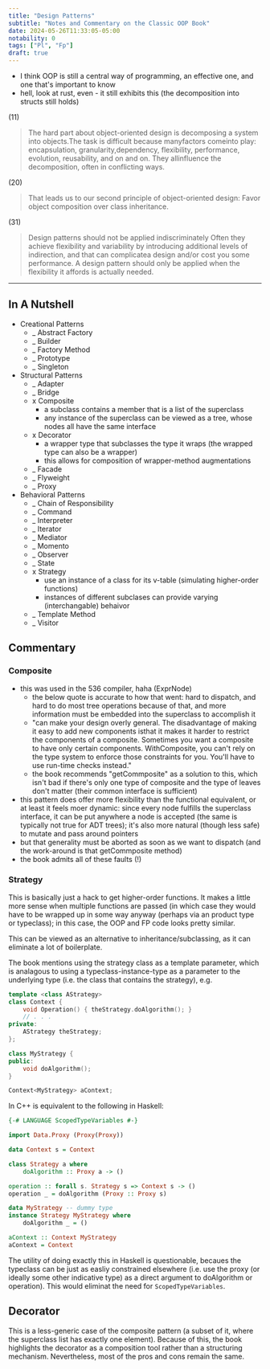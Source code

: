 ```yaml
---
title: "Design Patterns"
subtitle: "Notes and Commentary on the Classic OOP Book"
date: 2024-05-26T11:33:05-05:00
notability: 0
tags: ["Pl", "Fp"]
draft: true
---
```


- I think OOP is still a central way of programming, an effective one, and one that's important to know
- hell, look at rust, even - it still exhibits this (the decomposition into structs still holds)

(11)
> The hard part about object-oriented design is decomposing a system into objects.The
> task is difficult because manyfactors comeinto play: encapsulation, granularity,dependency, flexibility, performance, evolution, reusability, and on and on. They allinfluence
> the decomposition, often in conflicting ways.


(20)
> That leads us to our second principle of object-oriented design:
> Favor object composition over class inheritance.

(31)
> Design patterns should not be applied indiscriminately
> Often they achieve flexibility and variability by introducing additional levels of indirection,
> and that can complicatea design and/or cost you some performance. A design pattern
> should only be applied when the flexibility it affords is actually needed.

---

## In A Nutshell

- Creational Patterns
    - _ Abstract Factory
    - _ Builder
    - _ Factory Method
    - _ Prototype
    - _ Singleton
- Structural Patterns
    - _ Adapter
    - _ Bridge
    - x Composite
        - a subclass contains a member that is a list of the superclass
        - any instance of the superclass can be viewed as a tree, whose nodes all have the same interface
    - x Decorator
        - a wrapper type that subclasses the type it wraps (the wrapped type can also be a wrapper)
        - this allows for composition of wrapper-method augmentations
    - _ Facade
    - _ Flyweight
    - _ Proxy
- Behavioral Patterns
    - _ Chain of Responsibility
    - _ Command
    - _ Interpreter
    - _ Iterator
    - _ Mediator
    - _ Momento
    - _ Observer
    - _ State
    - x Strategy
        - use an instance of a class for its v-table (simulating higher-order functions)
        - instances of different subclases can provide varying (interchangable) behaivor
    - _ Template Method
    - _ Visitor

## Commentary

### Composite

- this was used in the 536 compiler, haha (ExprNode)
    - the below quote is accurate to how that went: hard to dispatch, and hard to do most tree operations because of that, and more information must be embedded into the superclass to accomplish it
    - "can make your design overly general. The disadvantage of making it easy to add new components isthat it makes it harder to restrict the components of a composite. Sometimes you want a composite to have only certain components. WithComposite, you can't rely on the type system to enforce those constraints for you. You'll have to use run-time checks instead."
    - the book recommends "getCommposite" as a solution to this, which isn't bad if there's only one type of composite and the type of leaves don't matter (their common interface is sufficient)
- this pattern does offer more flexibility than the functional equivalent, or at least it feels moer dynamic: since every node fulfills the superclass interface, it can be put anywhere a node is accepted (the same is typically not true for ADT trees); it's also more natural (though less safe) to mutate and pass around pointers
- but that generality must be aborted as soon as we want to dispatch (and the work-around is that getCommposite method)
- the book admits all of these faults (!)

### Strategy

This is basically just a hack to get higher-order functions.
It makes a little more sense when multiple functions are passed (in which case they would have to be wrapped up in some way anyway (perhaps via an product type or typeclass); in this case, the OOP and FP code looks pretty similar.

This can be viewed as an alternative to inheritance/subclassing, as it can eliminate a lot of boilerplate.

The book mentions using the strategy class as a template parameter, which is analagous to using a typeclass-instance-type as a parameter to the underlying type (i.e. the class that contains the strategy), e.g.

```cpp
template <class AStrategy>
class Context {
    void Operation() { theStrategy.doAlgorithm(); }
    // . . .
private:
    AStrategy theStrategy;
};

class MyStrategy {
public:
    void doAlgorithm();
}

Context<MyStrategy> aContext;
```

In C++ is equivalent to the following in Haskell:

```hs
{-# LANGUAGE ScopedTypeVariables #-}

import Data.Proxy (Proxy(Proxy))

data Context s = Context

class Strategy a where
    doAlgorithm :: Proxy a -> ()

operation :: forall s. Strategy s => Context s -> ()
operation _ = doAlgorithm (Proxy :: Proxy s)

data MyStrategy -- dummy type
instance Strategy MyStrategy where
    doAlgorithm _ = ()

aContext :: Context MyStrategy
aContext = Context
```

The utility of doing exactly this in Haskell is questionable, becaues the typeclass can be just as easliy constrained elsewhere (i.e. use the proxy (or ideally some other indicative type) as a direct argument to doAlgorithm or operation). This would eliminat the need for `ScopedTypeVariables`.

## Decorator

This is a less-generic case of the composite pattern (a subset of it, where the superclass list has exactly one element).
Because of this, the book highlights the decorator as a composition tool rather than a structuring mechanism.
Nevertheless, most of the pros and cons remain the same.
